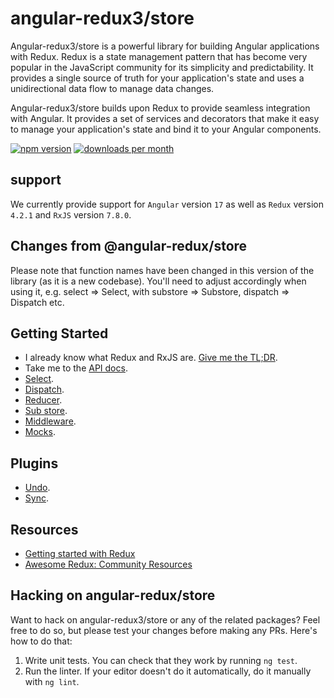 # angular-redux3/store

Angular-redux3/store is a powerful library for building Angular applications with Redux.
Redux is a state management pattern that has become very popular in the JavaScript community for its simplicity and predictability.
It provides a single source of truth for your application's state and uses a unidirectional data flow to manage data changes.

Angular-redux3/store builds upon Redux to provide seamless integration with Angular.
It provides a set of services and decorators that make it easy to manage your application's state and bind it to your Angular components.

[![npm version](https://img.shields.io/npm/v/@angular-redux3/store.svg)](https://www.npmjs.com/package/@angular-redux3/store)
[![downloads per month](https://img.shields.io/npm/dm/@angular-redux3/store.svg)](https://www.npmjs.com/package/@angular-redux3/store)

## support 
We currently provide support for `Angular` version `17` as well as `Redux` version `4.2.1` and `RxJS` version `7.8.0`.

## Changes from @angular-redux/store

Please note that function names have been changed in this version of the library (as it is a new codebase).
You'll need to adjust accordingly when using it, e.g. select => Select,
with substore => Substore, dispatch => Dispatch etc.

## Getting Started

- I already know what Redux and RxJS are. [Give me the TL;DR](markdown/quickstart.md).
- Take me to the [API docs](https://angular-redux3.github.io/store).
- [Select](markdown/select.md).
- [Dispatch](markdown/dispatch.md).
- [Reducer](markdown/reducer.md).
- [Sub store](markdown/sub-store.md).
- [Middleware](markdown/middleware.md).
- [Mocks](markdown/mock.md).

## Plugins

- [Undo](https://github.com/angular-redux3/undo).
- [Sync](https://github.com/angular-redux3/sync).

## Resources

- [Getting started with Redux](https://egghead.io/courses/getting-started-with-redux)
- [Awesome Redux: Community Resources](https://github.com/xgrommx/awesome-redux)

## Hacking on angular-redux/store

Want to hack on angular-redux3/store or any of the related packages? Feel free to do so, but please test your changes before making any PRs.
Here's how to do that:
1.  Write unit tests. You can check that they work by running `ng test`.
2.  Run the linter. If your editor doesn't do it automatically, do it manually with `ng lint`.
